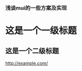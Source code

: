 ### 浅谈mui的一些方案及实现
这是一个一级标题
============================
这是一个二级标题
--------------------------------------------------
<http://example.com/>